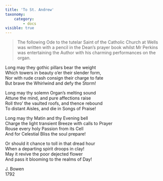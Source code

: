 ```yaml
---
title: 'To St. Andrew'
taxonomy:
    category:
        - docs
visible: true
---
```


> The following Ode to the tutelar Saint of the Catholic Church at Wells was written with a pencil in the Dean’s prayer book whilst Mr Perkins was entertaining the Author with his charming performances on the organ.

Long may they gothic pillars bear the weight  
Which towers in beauty o’er their slender form,  
Nor with rude crash consign their charge to fate  
But brave the Whirlwind and defy the Storm!  

Long may thy solemn Organ’s melting sound  
Attune the mind, and pure affections raise  
Roll thro’ the vaulted roofs, and thence rebound  
To distant Aisles, and die in Songs of Praise!  

Long may thy Matin and thy Evening bell  
Charge the light transient Breeze with calls to Prayer  
Rouse every holy Passion from its Cell  
And for Celestial Bliss the soul prepare!  

Or should it chance to toll in that dread hour  
When a departing spirit droops in clay!  
May it revive the poor dejected flower  
And pass it blooming to the realms of Day!  

J. Bowen  
1792